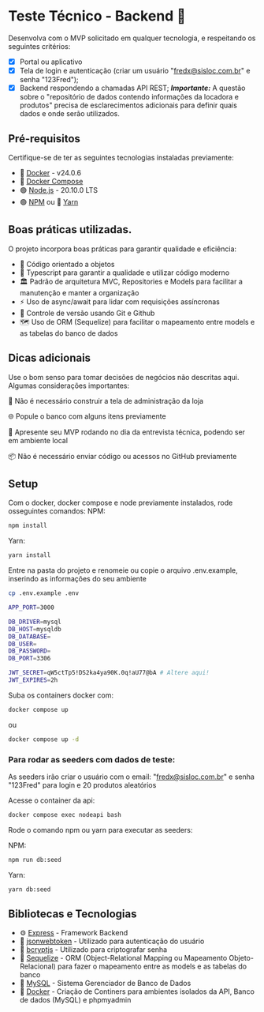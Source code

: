 # Teste Técnico - Backend 🚀

Desenvolva com o MVP solicitado em qualquer tecnologia, e respeitando os seguintes critérios:
  - [x] Portal ou aplicativo
  - [x] Tela de login e autenticação (criar um usuário "fredx@sisloc.com.br" e senha "123Fred");
  - [x] Backend respondendo a chamadas API REST; 
***Importante:*** A questão sobre o "repositório de dados contendo informações da locadora e produtos" precisa de esclarecimentos adicionais para definir quais dados e onde serão utilizados.

## Pré-requisitos
Certifique-se de ter as seguintes tecnologias instaladas previamente:
- 🐳 [Docker](https://www.docker.com/) - v24.0.6
- 🐳 [Docker Compose](https://docs.docker.com/compose/)
- 🟢 [Node.js](https://nodejs.org) - 20.10.0 LTS
- 🟢 [NPM](https://www.npmjs.com/) ou 🧶 [Yarn](https://yarnpkg.com/)

## Boas práticas utilizadas.
O projeto incorpora boas práticas para garantir qualidade e eficiência:
- 🎨 Código orientado a objetos
- 💼 Typescript para garantir a qualidade e utilizar código moderno
- 🏛️ Padrão de arquitetura MVC, Repositories e Models para facilitar a manutenção e manter a organização
- ⚡ Uso de async/await para lidar com requisições assíncronas
- 🔄 Controle de versão usando Git e Github
- 🗺️ Uso de ORM (Sequelize) para facilitar o mapeamento entre models e as tabelas do banco de dados

## Dicas adicionais
Use o bom senso para tomar decisões de negócios não descritas aqui. Algumas considerações importantes:

🚫 Não é necessário construir a tela de administração da loja

🌐 Popule o banco com alguns itens previamente

🚀 Apresente seu MVP rodando no dia da entrevista técnica, podendo ser em ambiente local

📦 Não é necessário enviar código ou acessos no GitHub previamente

## Setup
Com o docker, docker compose e node previamente instalados, rode osseguintes comandos:
NPM:
```sh
npm install
```
Yarn:
```sh
yarn install
```
Entre na pasta do projeto e renomeie ou copie o arquivo .env.example, inserindo as informa&ccedil;ões do seu ambiente
```sh
cp .env.example .env
```
```sh
APP_PORT=3000

DB_DRIVER=mysql
DB_HOST=mysqldb
DB_DATABASE=
DB_USER=
DB_PASSWORD=
DB_PORT=3306

JWT_SECRET=qW5ctTp5!DS2ka4ya90K.0q!aU77@bA # Altere aqui!
JWT_EXPIRES=2h
```
Suba os containers docker com:
```sh
docker compose up
```
ou
```sh
docker compose up -d
```

### Para rodar as seeders com dados de teste:
As seeders irão criar o usuário com o email: "fredx@sisloc.com.br"
e senha "123Fred" para login e 20 produtos aleatórios

Acesse o container da api:
```sh
docker compose exec nodeapi bash
```
Rode o comando npm ou yarn para executar as seeders:

NPM:
```sh
npm run db:seed
```
Yarn:
```sh
yarn db:seed
```

## Bibliotecas e Tecnologias
- ⚙️ [Express](https://expressjs.com/) - Framework Backend
- 🔑 [jsonwebtoken](https://github.com/auth0/node-jsonwebtoken#readme) - Utilizado para autentica&ccedil;ão do usuário
- 🔐 [bcryptjs](https://github.com/dcodeIO/bcrypt.js#readme) - Utilizado para criptografar senha
- 🔄 [Sequelize](https://sequelize.org/) - ORM (Object-Relational Mapping ou Mapeamento Objeto-Relacional) para fazer o mapeamento entre as models e as tabelas do banco
- 🐬 [MySQL](https://www.mysql.com/) - Sistema Gerenciador de Banco de Dados
- 🐳 [Docker](https://www.docker.com/) - Cria&ccedil;ão de Continers para ambientes isolados da API, Banco de dados (MySQL) e phpmyadmin

